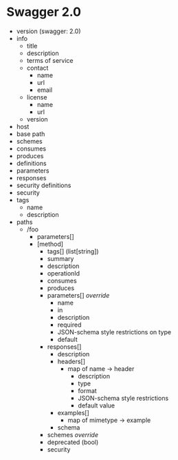 # Swagger 2.0
- version (swagger: 2.0)
- info
  - title
  - description
  - terms of service
  - contact
    - name
    - url
    - email
  - license
    - name
    - url
  - version
- host
- base path
- schemes
- consumes
- produces
- definitions
- parameters
- responses
- security definitions
- security
- tags
  - name
  - description
- paths
  - /foo
    - parameters[]
    - [method]
      - tags[] (list[string])
      - summary
      - description
      - operationId
      - consumes
      - produces
      - parameters[] *override*
        - name
        - in
        - description
        - required
        - JSON-schema style restrictions on type
        - default
      - responses[]
        - description
        - headers[]
          - map of name -> header
            - description
            - type
            - format
            - JSON-schema style restrictions
            - default value
        - examples[]
          - map of mimetype -> example
        - schema
      - schemes *override*
      - deprecated (bool)
      - security
